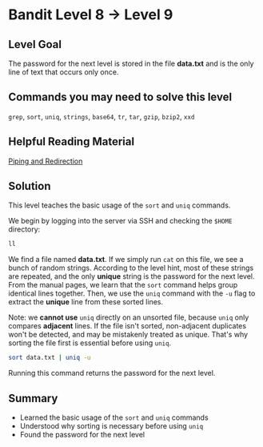 # Bandit Level 8 → Level 9
## Level Goal
The password for the next level is stored in the file **data.txt** and is the only line of text that occurs only once.

## Commands you may need to solve this level
`grep`, `sort`, `uniq`, `strings`, `base64`, `tr`, `tar`, `gzip`, `bzip2`, `xxd`

## Helpful Reading Material
[Piping and Redirection](https://ryanstutorials.net/linuxtutorial/piping.php)

## Solution
This level teaches the basic usage of the `sort` and `uniq` commands.

We begin by logging into the server via SSH and checking the `$HOME` directory:
```bash
ll
```
We find a file named **data.txt**.
If we simply run `cat` on this file, we see a bunch of random strings.
According to the level hint, most of these strings are repeated, and the only **unique** string is the password for the next level.
From the manual pages, we learn that the `sort` command helps group identical lines together.
Then, we use the `uniq` command with the `-u` flag to extract the **unique** line from these sorted lines.

Note: we **cannot use** `uniq` directly on an unsorted file, because `uniq` only compares **adjacent** lines.
If the file isn't sorted, non-adjacent duplicates won't be detected, and may be mistakenly treated as unique.
That's why sorting the file first is essential before using `uniq`.
```bash
sort data.txt | uniq -u
```
Running this command returns the password for the next level.

## Summary
- Learned the basic usage of the `sort` and `uniq` commands
- Understood why sorting is necessary before using `uniq`
- Found the password for the next level
